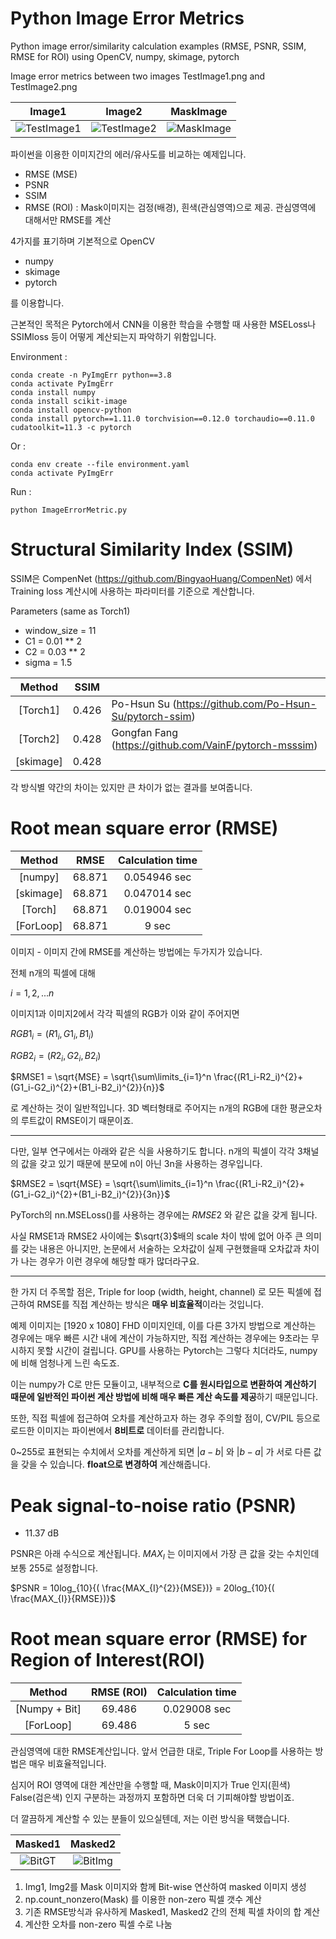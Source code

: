 # Python Image Error Metrics
Python image error/similarity calculation examples (RMSE, PSNR, SSIM, RMSE for ROI) using OpenCV, numpy, skimage, pytorch

Image error metrics between two images TestImage1.png and TestImage2.png

|Image1|Image2|MaskImage|
|:---:|:---:|:---:|
|![TestImage1](https://user-images.githubusercontent.com/84174755/182813457-d810d6f1-3ecf-4ba9-9885-be22b9807d14.png)|![TestImage2](https://user-images.githubusercontent.com/84174755/182813948-4bd81720-328c-41ca-ab4f-5a1e91925dff.png)|![MaskImage](https://user-images.githubusercontent.com/84174755/182813961-8ae02ab6-a0b1-4bb0-b841-294535053b16.png)|


파이썬을 이용한 이미지간의 에러/유사도를 비교하는 예제입니다.
+ RMSE (MSE)
+ PSNR
+ SSIM
+ RMSE (ROI) : Mask이미지는 검정(배경), 흰색(관심영역)으로 제공. 관심영역에 대해서만 RMSE를 계산

4가지를 표기하며 기본적으로 OpenCV

+ numpy
+ skimage
+ pytorch

를 이용합니다.

근본적인 목적은 Pytorch에서 CNN을 이용한 학습을 수행할 때 사용한 MSELoss나 SSIMloss 등이 어떻게 계산되는지 파악하기 위함입니다.

Environment : 

    conda create -n PyImgErr python==3.8
    conda activate PyImgErr
    conda install numpy
    conda install scikit-image
    conda install opencv-python
    conda install pytorch==1.11.0 torchvision==0.12.0 torchaudio==0.11.0 cudatoolkit=11.3 -c pytorch

Or :

    conda env create --file environment.yaml
    conda activate PyImgErr
    
Run : 

    python ImageErrorMetric.py
    

# **Structural Similarity Index (SSIM)**

SSIM은 CompenNet (https://github.com/BingyaoHuang/CompenNet) 에서 Training loss 계산시에 사용하는 파라미터를 기준으로 계산합니다.

Parameters (same as Torch1)
+ window_size = 11
+ C1 = 0.01 ** 2
+ C2 = 0.03 ** 2
+ sigma = 1.5

|Method|SSIM||
|:---:|:---:|:---|
|[Torch1]|0.426|Po-Hsun Su (https://github.com/Po-Hsun-Su/pytorch-ssim)|
|[Torch2]|0.428|Gongfan Fang (https://github.com/VainF/pytorch-msssim)|
|[skimage]|0.428||

각 방식별 약간의 차이는 있지만 큰 차이가 없는 결과를 보여줍니다.

# **Root mean square error (RMSE)**

|Method|RMSE|Calculation time|
|:---:|:---:|:---:|
|[numpy]|68.871|0.054946 sec|
|[skimage]|68.871|0.047014 sec|
|[Torch]|68.871|0.019004 sec|
|[ForLoop]|68.871|9 sec|

이미지 - 이미지 간에 RMSE를 계산하는 방법에는 두가지가 있습니다.

전체 n개의 픽셀에 대해 


$i = {1, 2, ... n}$


이미지1과 이미지2에서 각각 픽셀의 RGB가 이와 같이 주어지면


$RGB1_{i} =(R1_{i}, G1_{i}, B1_{i})$ 

$RGB2_{i} =(R2_{i}, G2_{i}, B2_{i})$

$RMSE1 = \sqrt{MSE} = \sqrt{\sum\limits_{i=1}^n \frac{(R1_i-R2_i)^{2}+(G1_i-G2_i)^{2}+(B1_i-B2_i)^{2}}{n}}$


로 계산하는 것이 일반적입니다. 3D 벡터형태로 주어지는 n개의 RGB에 대한 평균오차의 루트값이 RMSE이기 때문이죠.

* * *

다만, 일부 연구에서는 아래와 같은 식을 사용하기도 합니다. n개의 픽셀이 각각 3채널의 값을 갖고 있기 때문에 분모에 n이 아닌 3n을 사용하는 경우입니다.


$RMSE2 = \sqrt{MSE} = \sqrt{\sum\limits_{i=1}^n \frac{(R1_i-R2_i)^{2}+(G1_i-G2_i)^{2}+(B1_i-B2_i)^{2}}{3n}}$


PyTorch의 nn.MSELoss()를 사용하는 경우에는 $RMSE2$ 와 같은 값을 갖게 됩니다.

사실 RMSE1과 RMSE2 사이에는 $\sqrt{3}\$배의 scale 차이 밖에 없어 아주 큰 의미를 갖는 내용은 아니지만, 논문에서 서술하는 오차값이 실제 구현했을때 오차값과 차이가 나는 경우가 이런 경우에 해당할 때가 많더라구요.

* * *

한 가지 더 주목할 점은, Triple for loop (width, height, channel) 로 모든 픽셀에 접근하여 RMSE를 직접 계산하는 방식은 **매우 비효율적**이라는 것입니다.

예제 이미지는 [1920 x 1080] FHD 이미지인데, 이를 다른 3가지 방법으로 계산하는 경우에는 매우 빠른 시간 내에 계산이 가능하지만, 직접 계산하는 경우에는 9초라는 무시하지 못할 시간이 걸립니다. GPU를 사용하는 Pytorch는 그렇다 치더라도, numpy에 비해 엄청나게 느린 속도죠.

이는 numpy가 C로 만든 모듈이고, 내부적으로 **C를 원시타입으로 변환하여 계산하기 때문에 일반적인 파이썬 계산 방법에 비해 매우 빠른 계산 속도를 제공**하기 때문입니다.

또한, 직접 픽셀에 접근하여 오차를 계산하고자 하는 경우 주의할 점이, CV/PIL 등으로 로드한 이미지는 파이썬에서 **8비트로** 데이터를 관리합니다.

0~255로 표현되는 수치에서 오차를 계산하게 되면 $|a-b|$ 와 $|b-a|$ 가 서로 다른 값을 갖을 수 있습니다. **float으로 변경하여** 계산해줍니다.



# **Peak signal-to-noise ratio (PSNR)**

+ 11.37 dB

PSNR은 아래 수식으로 계산됩니다. $MAX_{I}$ 는 이미지에서 가장 큰 값을 갖는 수치인데 보통 255로 설정합니다.

$PSNR = 10log_{10}{( \frac{MAX_{I}^{2}}{MSE})} = 20log_{10}{( \frac{MAX_{I}}{RMSE})}$


# **Root mean square error (RMSE) for Region of Interest(ROI)**
|Method|RMSE (ROI)|Calculation time|
|:---:|:---:|:---:|
|[Numpy + Bit]|69.486|0.029008 sec|
|[ForLoop]|69.486|5 sec|
 
관심영역에 대한 RMSE계산입니다. 앞서 언급한 대로, Triple For Loop를 사용하는 방법은 매우 비효율적입니다.

심지어 ROI 영역에 대한 계산만을 수행할 때, Mask이미지가 True 인지(흰색) False(검은색) 인지 구분하는 과정까지 포함하면 더욱 더 기피해야할 방법이죠.

더 깔끔하게 계산할 수 있는 분들이 있으실텐데, 저는 이런 방식을 택했습니다.

|Masked1|Masked2|
|:---:|:---:|
|![BitGT](https://user-images.githubusercontent.com/84174755/182814587-f268f0d2-6650-4ae1-94c4-a58fdf4f6e83.png)|![BitImg](https://user-images.githubusercontent.com/84174755/182814591-7efb8286-cc8d-432e-be80-d5d7f7c915e2.png)|

1. Img1, Img2를 Mask 이미지와 함께 Bit-wise 연산하여 masked 이미지 생성
2. np.count_nonzero(Mask) 를 이용한 non-zero 픽셀 갯수 계산
3. 기존 RMSE방식과 유사하게 Masked1, Masked2 간의 전체 픽셀 차이의 합 계산
4. 계산한 오차를 non-zero 픽셀 수로 나눔





